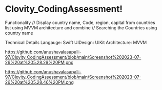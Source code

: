 # Clovity_CodingAssessment!


Functionality
// Display country name, Code, region, capital from countries list using MVVM architecture and combine
// Searching the Countries using country name

Technical Details
Langauge: Swift
UIDesign: UIKit
Architecture: MVVM



https://github.com/anushavalasapalli-97/Clovity_CodingAssessment/blob/main/Screenshot%202023-07-26%20at%205.28.29%20PM.png


https://github.com/anushavalasapalli-97/Clovity_CodingAssessment/blob/main/Screenshot%202023-07-26%20at%205.28.46%20PM.png

